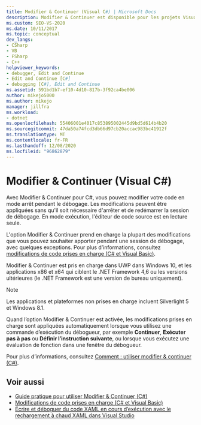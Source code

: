 ```yaml
---
title: Modifier & Continuer (Visual C#) | Microsoft Docs
description: Modifier & Continuer est disponible pour les projets Visual C#. Découvrez les modifications qui sont prises en charge et comment contrôler si vos modifications sont appliquées et à quel moment.
ms.custom: SEO-VS-2020
ms.date: 10/11/2017
ms.topic: conceptual
dev_langs:
- CSharp
- VB
- FSharp
- C++
helpviewer_keywords:
- debugger, Edit and Continue
- Edit and Continue [C#]
- debugging [C#], Edit and Continue
ms.assetid: 591bd1b7-ef10-4d10-817b-3f92ca4be006
author: mikejo5000
ms.author: mikejo
manager: jillfra
ms.workload:
- dotnet
ms.openlocfilehash: 55406001e4017c853895002445d9bd5d614b4b20
ms.sourcegitcommit: 47da50a74fcd3db66d97cb20accac983bc41912f
ms.translationtype: MT
ms.contentlocale: fr-FR
ms.lasthandoff: 12/08/2020
ms.locfileid: "96862879"
---
```

# <a name="edit-and-continue-visual-c"></a>Modifier & Continuer (Visual C#)
 Avec Modifier &amp; Continuer pour C#, vous pouvez modifier votre code en mode arrêt pendant le débogage. Les modifications peuvent être appliquées sans qu'il soit nécessaire d'arrêter et de redémarrer la session de débogage. En mode exécution, l'éditeur de code source est en lecture seule.

 L'option Modifier &amp; Continuer prend en charge la plupart des modifications que vous pouvez souhaiter apporter pendant une session de débogage, avec quelques exceptions. Pour plus d’informations, consultez [modifications de code prises en charge (C# et Visual Basic)](../debugger/supported-code-changes-csharp.md).

 Modifier & Continuer est pris en charge dans UWP dans Windows 10, et les applications x86 et x64 qui ciblent le .NET Framework 4,6 ou les versions ultérieures (le .NET Framework est une version de bureau uniquement).

 > [!NOTE]
 > Les applications et plateformes non prises en charge incluent Silverlight 5 et Windows 8.1.

 Quand l’option Modifier & Continuer est activée, les modifications prises en charge sont appliquées automatiquement lorsque vous utilisez une commande d’exécution du débogueur, par exemple **Continuer**, **Exécuter pas à pas** ou **Définir l’instruction suivante**, ou lorsque vous exécutez une évaluation de fonction dans une fenêtre du débogueur.

 Pour plus d’informations, consultez [Comment : utiliser modifier & continuer (C#)](../debugger/how-to-use-edit-and-continue-csharp.md).

## <a name="see-also"></a>Voir aussi
- [Guide pratique pour utiliser Modifier & Continuer (C#)](../debugger/how-to-use-edit-and-continue-csharp.md)
- [Modifications de code prises en charge (C# et Visual Basic)](../debugger/supported-code-changes-csharp.md)
- [Écrire et déboguer du code XAML en cours d’exécution avec le rechargement à chaud XAML dans Visual Studio](../xaml-tools/xaml-hot-reload.md)
